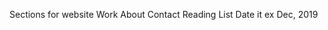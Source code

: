 Sections for website
    Work
    About
    Contact
    Reading List
        Date it ex Dec, 2019



